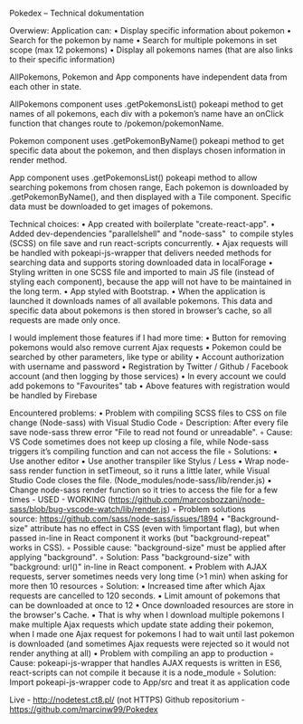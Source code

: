 Pokedex – Technical dokumentation

Overwiew:
Application can:
    • Display specific information about pokemon
    • Search for the pokemon by name
    • Search for multiple pokemons in set scope (max 12 pokemons)
    • Display all pokemons names (that are also links to their specific information)


AllPokemons, Pokemon and App components have independent data from each other in state.

AllPokemons component uses .getPokemonsList() pokeapi method to get names of all pokemons, each div with a pokemon’s name have an onClick function that changes route to /pokemon/pokemonName.

Pokemon component uses .getPokemonByName() pokeapi method to get specific data about the pokemon, and then displays chosen information in render method.

App component uses .getPokemonsList() pokeapi method to allow searching pokemons from chosen range, Each pokemon is downloaded by .getPokemonByName(), and then displayed with a Tile component. Specific data must be downloaded to get images of pokemons.

Technical choices:
    • App created with boilerplate "create-react-app".
    • Added dev-dependencies "parallelshell" and "node-sass"  to compile styles (SCSS) on file save and run react-scripts concurrently.
    • Ajax requests will be handled with pokeapi-js-wrapper that delivers needed methods for searching data and supports storing downloaded data in localForage
    • Styling written in one SCSS file and imported to main JS file (instead of styling each component), because the app will not have to be maintained in the long term.
    • App styled with Bootstrap.
    • When the application is launched it downloads names of all available pokemons. This data and specific data about pokemons is then stored in browser’s cache, so all requests are made only once.

I would implement those features if I had more time:
    • Button for removing pokemons would also remove current Ajax requests
    • Pokemon could be searched by other parameters, like type or ability
    • Account authorization with username and password
    • Registration by Twitter / Github / Facebook account (and then logging by those services)
    • In every account we could add pokemons to "Favourites" tab
    • Above features with registration would be handled by Firebase

Encountered problems:
    • Problem with compiling SCSS files to CSS on file change (Node-sass) with Visual Studio Code
        ◦ Description: After every file save node-sass threw error "File to read not found or unreadable".
        ◦ Cause: VS Code sometimes does not keep up closing a file, while Node-sass triggers it’s compiling function and can not access the file
        ◦ Solutions:
            ▪ Use another editor
            ▪ Use another transpiler like Stylus / Less
            ▪ Wrap node-sass render function in setTimeout, so it runs a little later, while Visual Studio Code closes the file. (Node_modules/node-sass/lib/render.js)
            ▪ Change node-sass render function so it tries to access the file for a few times - USED - WORKING (https://github.com/marcosbozzani/node-sass/blob/bug-vscode-watch/lib/render.js)
        ◦ Problem solutions source: https://github.com/sass/node-sass/issues/1894
    • "Background-size" attribute has no effect in CSS (even with !important flag), but when passed in-line in React component it works (but "background-repeat" works in CSS).
        ◦ Possible cause: "background-size" must be applied after applying "background".
        ◦ Solution: Pass "background-size" with "background: url()" in-line in React component.
    • Problem with AJAX requests, server sometimes needs very long time (>1 min) when asking for more then 10 resources
        ◦ Solution:
            ▪ Increased time after which Ajax requests are cancelled to 120 seconds.
            ▪ Limit amount of pokemons that can be downloaded at once to 12
            ▪ Once downloaded resources are store in the browser's Cache.
            ▪ That is why when I download multiple pokemons I make multiple Ajax requests which update state adding their pokemon, when I made one Ajax request for pokemons I had to wait until last pokemon is downloaded (and sometimes Ajax requests were rejected so it would not render anything at all)
    • Problem with compiling an app to production
        ◦ Cause: pokeapi-js-wrapper that handles AJAX requests is written in ES6, react-scripts can not compile it because it is a node_module
        ◦ Solution: Import pokeapi-js-wrapper code to App/src and treat it as application code

Live - http://nodetest.ct8.pl/ (not HTTPS)
Github repositorium - https://github.com/marcinw99/Pokedex
